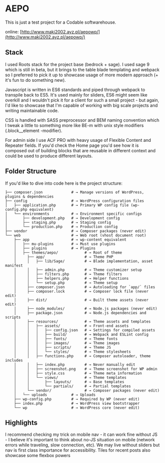 # AEPO 

This is just a test project for a Codable softwarehouse.

online: [http://www.maki2002.ayz.pl/aepowp/](http://www.maki2002.ayz.pl/aepowp/)


## Stack
I used Roots stack for the project base (bedrock + sage). I used sage 9 which is still in beta, but it brings to the table blade templating and webpack so I preferred to pick it up to showcase usage of more modern approach (+ it's fun to do something new).

Javascript is written in ES6 standards and piped through webpack to transpile back to ES5. It's used mainly for sliders, ES6 might seem like overkill and I wouldn't pick it for a client for such a small project - but again, I'd like to showcase that I'm capable of working with big scale projects and writing maintainable code.

CSS is handled with SASS preprocessor and BEM naming convention which I tweak a little to something more like BE-m with unix style modifiers (.block__element -modifier).

For admin side I use ACF PRO with heavy usage of Flexible Content and Repeater fields. If you'd check the Home page you'd see how it is composed out of building blocks that are reusable in different context and could be used to produce different layouts.


## Folder Structure
If you'd like to dive into code here is the project structure:

```
├── composer.json             # → Manage versions of WordPress, plugins & dependencies
├── config                    # → WordPress configuration files
│   ├── application.php       # → Primary WP config file (wp-config.php equivalent)
│   └── environments          # → Environment specific configs
│       ├── development.php   # → Development config
│       ├── staging.php       # → Staging config
│       └── production.php    # → Production config
├── vendor                    # → Composer packages (never edit)
└── web                       # → Web root (vhost document root)
    ├── app                   # → wp-content equivalent
    │   ├── mu-plugins        # → Must use plugins
    │   ├── plugins           # → Plugins
    │   ├── themes/aepo/            # → Root of theme
    │     ├── app/                  # → Theme PHP
    │     │   ├── lib/Sage/         # → Blade implementation, asset manifest
    │     │   ├── admin.php         # → Theme customizer setup
    │     │   ├── filters.php       # → Theme filters
    │     │   ├── helpers.php       # → Helper functions
    │     │   └── setup.php         # → Theme setup
    │     ├── composer.json         # → Autoloading for `app/` files
    │     ├── composer.lock         # → Composer lock file (never edit)
    │     ├── dist/                 # → Built theme assets (never edit)
    │     ├── node_modules/         # → Node.js packages (never edit)
    │     ├── package.json          # → Node.js dependencies and scripts
    │     ├── resources/            # → Theme assets and templates
    │     │   ├── assets/           # → Front-end assets
    │     │   │   ├── config.json   # → Settings for compiled assets
    │     │   │   ├── build/        # → Webpack and ESLint config
    │     │   │   ├── fonts/        # → Theme fonts
    │     │   │   ├── images/       # → Theme images
    │     │   │   ├── scripts/      # → Theme JS
    │     │   │   └── styles/       # → Theme stylesheets
    │     │   ├── functions.php     # → Composer autoloader, theme includes
    │     │   ├── index.php         # → Never manually edit
    │     │   ├── screenshot.png    # → Theme screenshot for WP admin
    │     │   ├── style.css         # → Theme meta information
    │     │   └── views/            # → Theme templates
    │     │       ├── layouts/      # → Base templates
    │     │       └── partials/     # → Partial templates
    │     └── vendor/               # → Composer packages (never edit)
    │   └── uploads           # → Uploads
    ├── wp-config.php         # → Required by WP (never edit)
    ├── index.php             # → WordPress view bootstrapper
    └── wp                    # → WordPress core (never edit)
```

## Highlights
I recommend checking my trick on mobile nav - it can work fine without JS - I believe it's important to think about no-JS situation on mobile (network errors while traveling, slow connection, etc). We may live without sliders but nav is first class importance for accessibility. Tiles for recent posts also showcase some flexbox powers